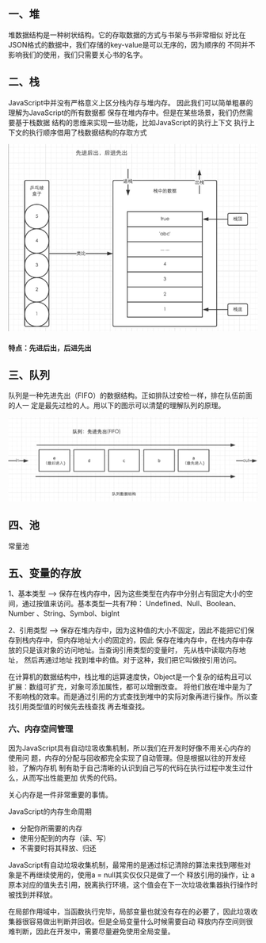 ## 一、堆
堆数据结构是一种树状结构。它的存取数据的方式与书架与书非常相似
好比在JSON格式的数据中，我们存储的key-value是可以无序的，因为顺序的
不同并不影响我们的使用，我们只需要关心书的名字。

## 二、栈

JavaScript中并没有严格意义上区分栈内存与堆内存。
因此我们可以简单粗暴的理解为JavaScript的所有数据都
保存在堆内存中。但是在某些场景，我们仍然需要基于栈数据
结构的思维来实现一些功能，比如JavaScript的执行上下文
执行上下文的执行顺序借用了栈数据结构的存取方式

![栈数据结构的存取方式](../images/001/1.png)
#### 特点：先进后出，后进先出

## 三、队列
队列是一种先进先出（FIFO）的数据结构。正如排队过安检一样，排在队伍前面的人一
定是最先过检的人。用以下的图示可以清楚的理解队列的原理。

![队列](../images/001/2.png)


## 四、池

常量池

## 五、变量的存放
1、基本类型 --> 保存在栈内存中，因为这些类型在内存中分别占有固定大小的空间，通过按值来访问。基本类型一共有7种：
Undefined、Null、Boolean、Number 、String、Symbol、bigInt

2、引用类型 --> 保存在堆内存中，因为这种值的大小不固定，因此不能把它们保存到栈内存中，但内存地址大小的固定的，因此
保存在堆内存中，在栈内存中存放的只是该对象的访问地址。当查询引用类型的变量时， 先从栈中读取内存地址， 然后再通过地址
找到堆中的值。对于这种，我们把它叫做按引用访问。

在计算机的数据结构中，栈比堆的运算速度快，Object是一个复杂的结构且可以扩展：数组可扩充，对象可添加属性，都可以增删改查。
将他们放在堆中是为了不影响栈的效率。而是通过引用的方式查找到堆中的实际对象再进行操作。所以查找引用类型值的时候先去栈查找
再去堆查找。


### 六、内存空间管理


因为JavaScript具有自动垃圾收集机制，所以我们在开发时好像不用关心内存的使用问
题，内存的分配与回收都完全实现了自动管理。但是根据以往的开发经验，了解内存机
制有助于自己清晰的认识到自己写的代码在执行过程中发生过什么，从而写出性能更加
优秀的代码。

关心内存是一件非常重要的事情。

JavaScript的内存生命周期

* 分配你所需要的内存
* 使用分配到的内存（读、写）
* 不需要时将其释放、归还


JavaScript有自动垃圾收集机制，最常用的是通过标记清除的算法来找到哪些对象是不再继续使用的，使用a = null其实仅仅只是做了一个
释放引用的操作，让 a 原本对应的值失去引用，脱离执行环境，这个值会在下一次垃圾收集器执行操作时被找到并释放。

在局部作用域中，当函数执行完毕，局部变量也就没有存在的必要了，因此垃圾收集器很容易做出判断并回收。但是全局变量什么时候需要自动
释放内存空间则很难判断，因此在开发中，需要尽量避免使用全局变量。




